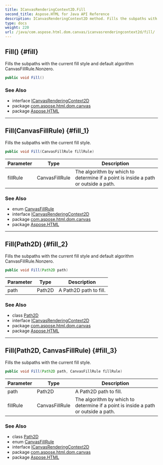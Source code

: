 ```yaml
---
title: ICanvasRenderingContext2D.Fill
second_title: Aspose.HTML for Java API Reference
description: ICanvasRenderingContext2D method. Fills the subpaths with the current fill style and default algorithm CanvasFillRule.Nonzero
type: docs
weight: 220
url: /java/com.aspose.html.dom.canvas/icanvasrenderingcontext2d/fill/
---
```

## Fill() {#fill}

Fills the subpaths with the current fill style and default algorithm CanvasFillRule.Nonzero.

```java
public void Fill()
```

### See Also

* interface [ICanvasRenderingContext2D](../)
* package [com.aspose.html.dom.canvas](../../../com.aspose.html.dom.canvas/)
* package [Aspose.HTML](../../../)

---

## Fill(CanvasFillRule) {#fill_1}

Fills the subpaths with the current fill style.

```java
public void Fill(CanvasFillRule fillRule)
```

| Parameter | Type | Description |
| --- | --- | --- |
| fillRule | CanvasFillRule | The algorithm by which to determine if a point is inside a path or outside a path. |

### See Also

* enum [CanvasFillRule](../../canvasfillrule/)
* interface [ICanvasRenderingContext2D](../)
* package [com.aspose.html.dom.canvas](../../../com.aspose.html.dom.canvas/)
* package [Aspose.HTML](../../../)

---

## Fill(Path2D) {#fill_2}

Fills the subpaths with the current fill style and default algorithm CanvasFillRule.Nonzero.

```java
public void Fill(Path2D path)
```

| Parameter | Type | Description |
| --- | --- | --- |
| path | Path2D | A Path2D path to fill. |

### See Also

* class [Path2D](../../path2d/)
* interface [ICanvasRenderingContext2D](../)
* package [com.aspose.html.dom.canvas](../../../com.aspose.html.dom.canvas/)
* package [Aspose.HTML](../../../)

---

## Fill(Path2D, CanvasFillRule) {#fill_3}

Fills the subpaths with the current fill style.

```java
public void Fill(Path2D path, CanvasFillRule fillRule)
```

| Parameter | Type | Description |
| --- | --- | --- |
| path | Path2D | A Path2D path to fill. |
| fillRule | CanvasFillRule | The algorithm by which to determine if a point is inside a path or outside a path. |

### See Also

* class [Path2D](../../path2d/)
* enum [CanvasFillRule](../../canvasfillrule/)
* interface [ICanvasRenderingContext2D](../)
* package [com.aspose.html.dom.canvas](../../../com.aspose.html.dom.canvas/)
* package [Aspose.HTML](../../../)
